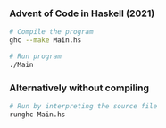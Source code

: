 ### Advent of Code in Haskell (2021)

```bash
# Compile the program
ghc --make Main.hs

# Run program
./Main
```

### Alternatively without compiling

```bash
# Run by interpreting the source file
runghc Main.hs
```
